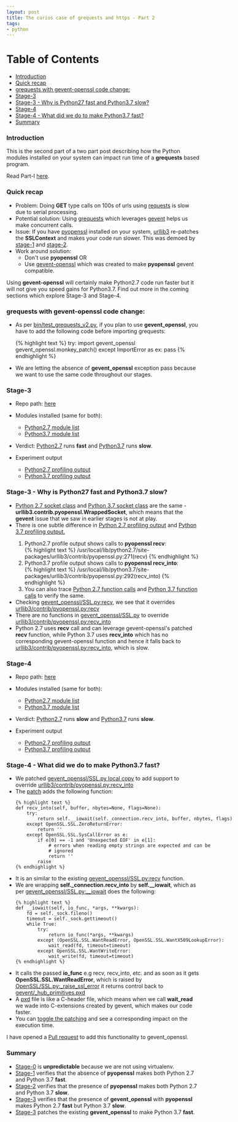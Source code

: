 ```yaml
---
layout: post
title: The curios case of grequests and https - Part 2
tags:
- python
---
```



Table of Contents
=================

  * [Introduction](#introduction)
  * [Quick recap](#quick-recap)
  * [grequests with gevent-openssl code change:](#grequests-with-gevent-openssl-code-change)
  * [Stage-3](#stage-3)
  * [Stage-3 - Why is Python27 fast and Python3.7 slow?](#stage-3---why-is-python27-fast-and-python37-slow)
  * [Stage-4](#stage-4)
  * [Stage-4 - What did we do to make Python3.7 fast?](#stage-4---what-did-we-do-to-make-python37-fast)
  * [Summary](#summary)

<style type="text/css">
pre {
	width: 1000px;                          /* specify width  */
}
</style>

### Introduction

This is the second part of a two part post describing how the Python modules installed
on your system can impact run time of a **grequests** based program.

Read Part-I [here](http://saurabh-hirani.github.io/writing/2019/03/01/grequests-https-part-1).

### Quick recap


- Problem: Doing **GET** type calls on 100s of urls using [requests](http://docs.python-requests.org/en/master/) is slow due to serial processing.
- Potential solution: Using [grequests](https://github.com/kennethreitz/grequests) which leverages [gevent](https://github.com/gevent/gevent) helps us make concurrent calls.
- Issue: If you have [pyopenssl](https://pyopenssl.org/en/stable/) installed on your system, [urllib3](https://urllib3.readthedocs.io/en/latest/) re-patches the **SSLContext** and makes your 
  code run slower. This was demoed by [stage-1](https://github.com/saurabh-hirani/grequests-https-python-27-37-tests/tree/master/stages/01) and [stage-2](https://github.com/saurabh-hirani/grequests-https-python-27-37-tests/tree/master/stages/02).
- Work around solution: 
  - Don't use **pyopenssl** OR 
  - Use [gevent-openssl](https://github.com/mjs/gevent_openssl) which was created to make **pyopenssl** gevent compatible.

Using **gevent-openssl** will certainly make Python2.7 code run faster but it will not give you
speed gains for Python3.7. Find out more in the coming sections which explore Stage-3 and Stage-4.

### grequests with gevent-openssl code change:

<ul>
<li>As per <a href="https://github.com/saurabh-hirani/grequests-https-python-27-37-tests/blob/master/bin/test_grequests_v2.py#L27#L31">bin/test_grequests_v2.py</a>, if you
  plan to use <b>gevent_openssl</b>, you have to add the following code before importing grequests: </li>

  {% highlight text %}
  try:
    import gevent_openssl
    gevent_openssl.monkey_patch()
  except ImportError as ex:
    pass
  {% endhighlight %}

<li>We are letting the absence of <b>gevent_openssl</b> exception pass because we want to use the same code throughout our stages.</li>
</ul>

### Stage-3

- Repo path: [here](https://github.com/saurabh-hirani/grequests-https-python-27-37-tests/tree/master/stages/03)

- Modules installed (same for both):
  - [Python2.7 module list](https://github.com/saurabh-hirani/grequests-https-python-27-37-tests/tree/master/stages/03/python27#check-installed-modules)
  - [Python3.7 module list](https://github.com/saurabh-hirani/grequests-https-python-27-37-tests/tree/master/stages/03/python37#check-installed-modules)

- Verdict: [Python2.7](https://github.com/saurabh-hirani/grequests-https-python-27-37-tests/tree/master/stages/03/python27) runs **fast** and [ Python3.7](https://github.com/saurabh-hirani/grequests-https-python-27-37-tests/tree/master/stages/03/python37) runs **slow**.

- Experiment output 
  - [Python2.7 profiling output](https://github.com/saurabh-hirani/grequests-https-python-27-37-tests/tree/master/stages/03/python27#profile-code)
  - [Python3.7 profiling output](https://github.com/saurabh-hirani/grequests-https-python-27-37-tests/tree/master/stages/03/python37#profile-code)

### Stage-3 - Why is Python27 fast and Python3.7 slow?

<ul>
  <li><a href="https://github.com/saurabh-hirani/grequests-https-python-27-37-tests/tree/master/stages/03/python27#get-socket-class">Python 2.7 socket class</a> and <a href="https://github.com/saurabh-hirani/grequests-https-python-27-37-tests/tree/master/stages/03/python37#get-socket-class">Python 3.7 socket class</a> are the same - <b>urllib3.contrib.pyopenssl.WrappedSocket</b>, which means that the <b>gevent</b> issue that we saw in earlier stages is not at play.</li>
  <li> There is one subtle difference in <a href="https://github.com/saurabh-hirani/grequests-https-python-27-37-tests/tree/master/stages/03/python27#profile-code">Python 2.7 profiling output</a> and <a href="https://github.com/saurabh-hirani/grequests-https-python-27-37-tests/tree/master/stages/03/python37#profile-code">Python 3.7 profiling output.</a></li>

  <ol>
    <li> Python2.7 profile output shows calls to <b>pyopenssl recv</b>: </li>
        {% highlight text %}
        /usr/local/lib/python2.7/site-packages/urllib3/contrib/pyopenssl.py:271(recv)
        {% endhighlight %}
    <li> Python3.7 profile output shows calls to <b>pyopenssl recv_into</b>: </li>
        {% highlight text %}
        /usr/local/lib/python3.7/site-packages/urllib3/contrib/pyopenssl.py:292(recv_into)
        {% endhighlight %}
    <li> You can also trace <a href="https://github.com/saurabh-hirani/grequests-https-python-27-37-tests/tree/master/stages/03/python27#trace-code">Python 2.7 function calls</a> and <a href="https://github.com/saurabh-hirani/grequests-https-python-27-37-tests/tree/master/stages/03/python37#trace-code">Python 3.7 function calls</a> to verify the same.</li>
  </ol>

  <li> Checking <a href="https://github.com/mjs/gevent_openssl/blob/645ded94710d886bce671c2f001d30643242b3cd/gevent_openssl/SSL.py#L61">gevent_openssl/SSL.py:recv</a>, we see that it overrides <a href="https://github.com/urllib3/urllib3/blob/1e9ab5aee042ff0158d0f443bc600ef3a2e7bf9a/src/urllib3/contrib/pyopenssl.py#L277">urllib3/contrib/pyopenssl.py:recv</a> </li>
  <li> There are no functions in <a href="https://github.com/mjs/gevent_openssl/blob/645ded94710d886bce671c2f001d30643242b3cd/gevent_openssl/SSL.py">gevent_openssl/SSL.py</a> to override <a href="https://github.com/urllib3/urllib3/blob/1e9ab5aee042ff0158d0f443bc600ef3a2e7bf9a/src/urllib3/contrib/pyopenssl.py#L302">urllib3/contrib/pyopenssl.py:recv_into</a> </li>
  <li> Python 2.7 uses <b>recv</b> call and can leverage gevent-openssl's patched <b>recv</b> function, while Python 3.7 uses <b>recv_into</b> which has no corresponding gevent-openssl function and hence it falls back to <a href="https://github.com/urllib3/urllib3/blob/1e9ab5aee042ff0158d0f443bc600ef3a2e7bf9a/src/urllib3/contrib/pyopenssl.py#L302">urllib3/contrib/pyopenssl.py:recv_into</a>, which is slow. </li>

</ul>

### Stage-4

- Repo path: [here](https://github.com/saurabh-hirani/grequests-https-python-27-37-tests/tree/master/stages/04)

- Modules installed (same for both):
  - [Python2.7 module list](https://github.com/saurabh-hirani/grequests-https-python-27-37-tests/tree/master/stages/04/python27#check-installed-modules)
  - [Python3.7 module list](https://github.com/saurabh-hirani/grequests-https-python-27-37-tests/tree/master/stages/04/python37#check-installed-modules)

- Verdict: [Python2.7](https://github.com/saurabh-hirani/grequests-https-python-27-37-tests/tree/master/stages/04/python27) runs **slow** and [ Python3.7](https://github.com/saurabh-hirani/grequests-https-python-27-37-tests/tree/master/stages/03/python37) runs **slow**.

- Experiment output 
  - [Python2.7 profiling output](https://github.com/saurabh-hirani/grequests-https-python-27-37-tests/tree/master/stages/04/python27#profile-code)
  - [Python3.7 profiling output](https://github.com/saurabh-hirani/grequests-https-python-27-37-tests/tree/master/stages/04/python37#profile-code)

### Stage-4 - What did we do to make Python3.7 fast?

<ul>

  <li>We patched <a href="https://github.com/mjs/gevent_openssl/blob/c9e2f094b33fc70b4007331c3311c42c85184a24/gevent_openssl/SSL.py">gevent_openssl/SSL.py local copy</a> to add support to override <a href="https://github.com/urllib3/urllib3/blob/1e9ab5aee042ff0158d0f443bc600ef3a2e7bf9a/src/urllib3/contrib/pyopenssl.py#L302">urllib3/contrib/pyopenssl.py:recv_into</a></li>
  <li>The <a href="https://github.com/saurabh-hirani/grequests-https-python-27-37-tests/blob/master/patches/gevent_openssl_ssl.patch">patch</a> adds the following function:</li>

    {% highlight text %}
    def recv_into(self, buffer, nbytes=None, flags=None):
        try:
            return self.__iowait(self._connection.recv_into, buffer, nbytes, flags)
        except OpenSSL.SSL.ZeroReturnError:
            return ''
        except OpenSSL.SSL.SysCallError as e:
            if e[0] == -1 and 'Unexpected EOF' in e[1]:
                # errors when reading empty strings are expected and can be
                # ignored
                return ''
            raise
    {% endhighlight %}

  <li> It is an similar to the existing <a href="https://github.com/mjs/gevent_openssl/blob/c9e2f094b33fc70b4007331c3311c42c85184a24/gevent_openssl/SSL.py#L61">gevent_openssl/SSL.py:recv</a> function. </li>
  <li> We are wrapping <b>self._connection.recv_into</b> by <b>self.__iowait</b>, which as per <a href="https://github.com/mjs/gevent_openssl/blob/c9e2f094b33fc70b4007331c3311c42c85184a24/gevent_openssl/SSL.py#L24">gevent_openssl/SSL.py:__iowait</a> does the following: </li>

    {% highlight text %}
    def __iowait(self, io_func, *args, **kwargs):
        fd = self._sock.fileno()
        timeout = self._sock.gettimeout()
        while True:
            try:
                return io_func(*args, **kwargs)
            except (OpenSSL.SSL.WantReadError, OpenSSL.SSL.WantX509LookupError):
                wait_read(fd, timeout=timeout)
            except OpenSSL.SSL.WantWriteError:
                wait_write(fd, timeout=timeout)
    {% endhighlight %}

  <li> It calls the passed <b>io_func</b> e.g recv, recv_into, etc. and as soon as it gets <b>OpenSSL.SSL.WantReadError</b>, which is raised by <a href="https://github.com/pyca/pyopenssl/blob/a42c5c9a91639c1d4405e67316046cb6b939ac84/src/OpenSSL/SSL.py#L1625">OpenSSL/SSL.py:_raise_ssl_error</a> it returns control back to <a href="https://github.com/gevent/gevent/blob/422a71266e2f0551f68a1b339a4d640424614025/src/gevent/__hub_primitives.pxd#L70">gevent/_hub_primitives.pxd</a> </li>
  <li> A <a href="https://cython.readthedocs.io/en/latest/src/tutorial/pxd_files.html">pxd</a> file is like a C-header file, which means when we call <b>wait_read</b> we wade into C-extensions created by gevent, which makes our code faster.</li>
  <li> You can <a href="https://github.com/saurabh-hirani/grequests-https-python-27-37-tests/tree/master/stages/04/python37#toggle-patch-to-verify">toggle the patching</a> and see a corresponding impact on the execution time. </li>

</ul>

I have opened a [Pull request](https://github.com/mjs/gevent_openssl/pull/15) to add this functionality to gevent_openssl.


### Summary

- [Stage-0](https://github.com/saurabh-hirani/grequests-https-python-27-37-tests/tree/master/stages/00) is **unpredictable** because we are not using virtualenv.
- [Stage-1](https://github.com/saurabh-hirani/grequests-https-python-27-37-tests/tree/master/stages/01) verifies that the absence of **pyopenssl** makes both Python 2.7 and Python 3.7 **fast**.
- [Stage-2](https://github.com/saurabh-hirani/grequests-https-python-27-37-tests/tree/master/stages/02) verifies that the presence of **pyopenssl** makes both Python 2.7 and Python 3.7 **slow**.
- [Stage-3](https://github.com/saurabh-hirani/grequests-https-python-27-37-tests/tree/master/stages/03) verifies that the presence of **gevent_openssl** with **pyopenssl** makes Python 2.7 **fast** but Python 3.7 **slow**.
- [Stage-3](https://github.com/saurabh-hirani/grequests-https-python-27-37-tests/tree/master/stages/04) patches the existing **gevent_openssl** to make Python 3.7 **fast**.